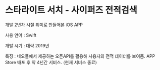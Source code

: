 # 스타라이트 서치 - 사이퍼즈 전적검색

개발 2년차 시절 취미로 만들어본 iOS APP

사용 언어 : Swift

개발 시기 : 대략 2019년

특징 : 네오플에서 제공하는 오픈API를 활용해 사용자의 전적 데이터를 보여줌.
APP Store 배포 후 약 4년간 서비스. (현재 서비스 종료)
